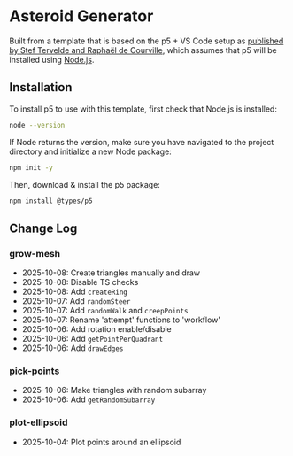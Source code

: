 # Asteroid Generator
Built from a template that is based on the p5 + VS Code setup as
[published by Stef Tervelde and Raphaël de Courville](https://sableraph.notion.site/The-perfect-p5-js-VSCode-setup-for-everyday-creative-coding-414c7eb4fb524da28d53763777d427b8),
which assumes that p5 will be installed using [Node.js](https://nodejs.org/en).

## Installation
To install p5 to use with this template, first check that Node.js is installed:
```bash
node --version
```

If Node returns the version, make sure you have navigated to the project
directory and initialize a new Node package:
```bash
npm init -y
```

Then, download & install the p5 package:
```bash
npm install @types/p5
```

## Change Log
### grow-mesh
- 2025-10-08: Create triangles manually and draw
- 2025-10-08: Disable TS checks
- 2025-10-08: Add `createRing`
- 2025-10-07: Add `randomSteer`
- 2025-10-07: Add `randomWalk` and `creepPoints`
- 2025-10-07: Rename 'attempt' functions to 'workflow'
- 2025-10-06: Add rotation enable/disable
- 2025-10-06: Add `getPointPerQuadrant`
- 2025-10-06: Add `drawEdges`
### pick-points
- 2025-10-06: Make triangles with random subarray
- 2025-10-06: Add `getRandomSubarray`
### plot-ellipsoid
- 2025-10-04: Plot points around an ellipsoid
